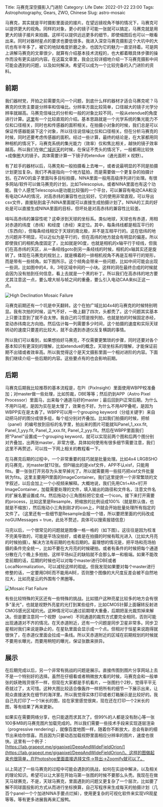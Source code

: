 Title: 马赛克深空摄影入门进阶
Category: Life
Date: 2022-01-22 23:00
Tags: Astrophotography, Gears, ZWO, Chinese
Slug: astro-mosaic

马赛克，其实就是平时摄影里面说的接片。在望远镜视角不够的情况下，马赛克可以提供更大的视角。同样的对象，更小的镜子可能一张就可以搞定，马赛克就是用更大的镜子接片来拍摄。这样可以提供远远更多的细节，即使缩图后也可以一眼看出来。同时对器材星点的要求也要低很多。我进入深空马赛克摄影这个大坑中的大坑也有半年多了，被它的地狱难度折磨之余，也因为它的魅力一直坚持着。可是网上讲解马赛克的文章很少，就算有介绍基本技术流程的，也大都着眼具体步骤的操作而没有更实战的内容。在这篇文章里，我会比较详细地介绍一下马赛克摄影中间可能会遇到的问题，以及如何解决。希望可以成为一个比较完备的入门进阶的资料。
 
## 前期
 
我们器材党，开拍之前需要先问一个问题，到底什么样的器材才适合马赛克呢？马赛克的优势主要是分辨率和信噪比。分辨率方面比较简单，口径越大的镜子光学分辨率就越高。马赛克信噪比的分析和一般的对象比较不同，一般从etendue的角度进行计算。[这里](https://yage.ai/astrophotography-snr-telescope.html)有一个比较直观的介绍。基本思路就是一个光学系统的集光能力不仅和口径相关，同时也和传感器的面积相关。在拍摄小对象的时候，我们总是可以保证传感器能装下这个对象，所以往往说信噪比仅和口径相关。但在分析马赛克的时候，同时还要考虑传感器的面积。经过一些计算，最终的结论是，在大家都用同种相机的情况下，马赛克系统的集光能力（效率）仅和焦比相关，越快的镜子效率越高。所以我们在做[广域巡天](https://yage.ai/duck-sky-survey.html)的时候，在保证不秃头的情况下，一般都用比较快+成像圈大的镜子。具体需要计算一下镜子的etendue（通光面积 x 视野）。
 
有了趁手的器材以后，马赛克和一般拍摄看上去唯一，或者说最明显的不同是拍摄计划更加复杂。我们不再是指向一个地方猛拍，而是需要做一个更复杂的拍摄计划。在ZWO的盒子里面叫多目标拍摄，NINA里面一般用高级序列进行处理。有很多网站/软件可以做马赛克的计划，比如Telescopius，或者NINA里面也有这个功能。我个人感觉Telescopius是功能比较强的一个平台，可以兼容有电动CAA和没有电动CAA的情况，对高赤纬的兼容性也比较好。它的使用非常直观，可以导出csv文件，直接贴到盒子/NINA里面就可以直接生成拍摄计划了。NINA的工具的好处是可以直接生成NINA里面的目标，但坏处是对高赤纬的兼容性比较差。
 
啥叫高赤纬的兼容性呢？这牵涉到天球的坐标系。类似地球，天球也有赤道，用相对赤道的纬度（赤纬）和经度（赤经）来定位。其中，每条纬线都是相互平行的（东西向），但每条经线相交于天球的南北极，并不是互相平行的。这在低纬的地方问题并不明显，可以近似为是平行的，但在高纬的地方就会有明显的偏差。所以即使我们的相机角度固定了，比如就是90度，也就是相机的x轴平行于经线，但我们在高赤纬的天区，从一条经线goto到另一条经线的时候，相机的x轴其实还是旋转了。体现在马赛克的规划上，就是横着的一排相机视角不再是互相平行的矩形，而是带有一些倾角。如下图所示。这个倾角会带来一些问题，比如中间可能会出现一些洞，比如图中的4，8，3号区域中间的一小块。这样的洞在最终合成的时候就会因为没有拍到任何信息，看上去就是一个黑的补丁。所以我们在高赤纬的地方要尤其注意这一点，要么增大帧与帧之间的重叠，要么引入电动CAA来纠正这一点。
 
![High Declination Mosaic Failure](/images/astro-mosaic-high-dec.jpg)
 
马赛克前期还有一个坑是中天翻转。这个在拍广域比如4x4的马赛克的时候特别明显。我有次拍的时候，运气不好，一晚上翻了四次，头都秃了。这个问题其实基本上只要注意到了就不会太惨。我自己的习惯是按列拍，也就是拍的时候固定赤经，变动赤纬南北方向拍。然后估计每一列需要多少时间，这个拍摄的速度和实际天球转动的速度只要差的比较大，就不会遇到赤道仪反复横跳的事情。
 
所以我们可以看到，如果想拍好马赛克，不仅需要更繁琐的步骤，同时还要对各个基本知识有更深刻的理解，比如etendue的概念，天球坐标系的理解，才能保证前期不出错或者效率高。所以我觉得这个是天文摄影里面一个相对进阶的内容。下面我们继续介绍一些后期的内容。这些要点有的也会影响前期。
 
## 后期
 
马赛克后期我比较推荐的基本流程是，在PI（PixInsight）里面使用WBPP校准叠加；对master做一些处理，比如剪裁，DBE等等；然后扔到APP（Astro Pixel Processor）里面马，出来每个通道马好的master；最后回到PI正常后期。为什么不用PI马呢，是因为实在是太慢了，效果也不好。为什么不用APP叠呢，是因为WBPP实在是太香了。WBPP可以用一个grouping keyword（分组关键字）来自动把马好的图分成很多组，每个组分别对齐叠加。比如我们拍摄的时候，把帧（panel）的编号放到目标的名字里，拍出来的图片可能就叫Panel_1_xxx.fit, Panel_1_yyy.fit, Panel_2_xxx.fit, Panel_2_yyy.fit。然后在WBPP里面我们把"Panel"设置成一个grouping keyword，就可以实现前两个图和后两个图分别对齐叠加，出两张master，非常方便。具体如何使用有很多细节需要注意，我们这里不再赘述，可以找一下网上相关的教程看一下。
 
在马赛克后期的过程中，一个非常重要的技巧就是批量处理。比如4x4 LRGBSHO的马赛克，光master就112张。但PI输出的是xisf文件，APP不认xisf，只能用fits。要一张张打开另存为头发早掉光了。所以就需要用一些技巧把xisf文件批量转为fits。这里主要用PI里面的ImageContainer。我们这里提供一个非常繁琐的文字叙述，以后会加上一个小视频来解释。大概地说，我们先用Ctrl+Alt+I打开ImageContainer，加载需要处理的文件，填入输出的路径和文件名，注意文件名的扩展名要设置成.fit。然后拖动小三角图标把它变成一个icon。接下来打开需要的process，比如这里是Resample，把缩放的比例设成100%（就是默认值，也就是不缩放），然后拖动小三角到刚才的icon上，PI就会开始批量处理所有指定的文件了。（这里还有一些细节是Resample会报一个错，所以要把里面的代码改成noGUIMessages = true，此处不赘述，具体可以搜索报错信息）
 
马完以后，一个很常见的问题就是图像一格一格的（如下图）。这往往是因为校准不完美导致的，可能是平场没拍好，或者是在拍摄的时候有眩光进入（比如大月亮的时候拍摄）。解决方法有前期的也有后期的。最理想的情况是，把平场和亮场拍摄的条件完全统一，比如不要在大月亮的时候硬拍。或者有条件的时候把每个通道分散在几个晚上多拍拍，这样平场纠正的缺陷就不会那么单一和极端。如果不能改变前期的话，后期的时候也可以对每个master进行DBE或者LocalNormalization，可以减轻这样的瑕疵。但我发现如果要对每个master进行修整的话，一定要用DBE而不能用ABE，否则整个图像的大尺度反差会被不自然地拉大，比如亮星云的外围有个黑圈等。
 
![Mosaic Flat Failure](/images/astro-mosaic-flat-failure.jpg)
 
有些比较特殊的天区还有一些特殊的挑战。比如猎户这种亮星比较多的地方会有很多"圣光"，也就是视野外亮星的光打到某些组件，比如CMOS针脚上面辗转反射进CMOS感光区域的光。这种情况可以通过前期增大重叠，后期把圣光裁剪掉来解决。但是要注意同一个视野（panel）不同通道的裁剪方式要完全相同，否则可能出现通道对不齐的情况。在天赤道附近，还有一个问题是同步卫星非常多。同步卫星相对我们来说是静止的，在星轨里面会显示成一个点。但相对于恒星来说跑得就很快了，在赤道仪里面会拉成一条线。所以天赤道附近的区域在前期规划的时候就不要用长曝光，而要用稍短的曝光，保证张数来排异。
 
## 展示
 
在后期完成以后，另一个非常有挑战的问题是展示。直接传图到图片分享网站上去不是一个特别好的选择。虽然在仔细看或者稍微放大看的时候，马赛克会和一般单张的妖艳贱货很不一样，但现在大家都是手机看片，一张图扫个2秒，觉得平平无奇就过了，太可惜。这种大图比较适合像轰炸一样把所有的细节一下展示出来，让观众直接迷失在细节的海洋里。所以我觉得实体打印或者灯箱展示是比较好的。我自己先打印了一个1米长的图，挂在家里感觉很爽，现在还在打印一个2米长的图，等有结果了再来更新。
 
如果实在需要网络分享，也只能退而求其次了。但99%的人都是没有耐心等一张100多MB的马赛克图片加载完成的。所以我们需要一些技术手段来实现逐层渲染（progressive rendering），就像百度地图一样，随着你不断放大，总会有新的细节出来给你惊喜。而且因为只要动态加载视野里面相应分辨率的图片，速度也很快。这里有一个例子：[https://lab.grapeot.me/gigapixel/DeepAndWideFieldOrion/](https://lab.grapeot.me/gigapixel/DeepAndWideFieldOrion/)。这样的图做起来也很简单，在Photoshop里面直接选择文件->导出->Zoomify就可以了。
 
以上简述了一些马赛克的过程中可能会遇到的挑战，如何在实战中解决，以及相关的理论知识。希望可以让大家在开始马第一张图的时候不要那么头秃。我现在在做天马球赛克，不是，天球马赛克，里面遇到的问题又更复杂了一个层次，比如要了解不同球面投影的方式从而进行坐标换算，自己写程序来生成每天的拍摄计划（几百个panel一个个加进NINA手要点烂掉），使用更复杂的可视化软件来实现VR观星等等。等有更多进展我再来汇报鸭。
